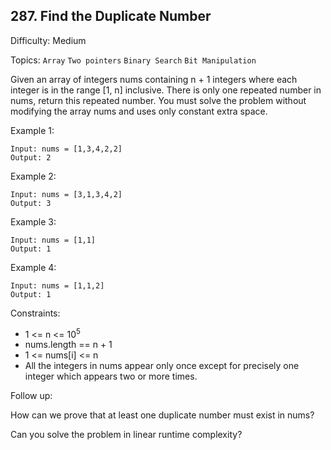 ## 287. Find the Duplicate Number

Difficulty: Medium

Topics: `Array` `Two pointers` `Binary Search` `Bit Manipulation`
  
Given an array of integers nums containing n + 1 integers where each integer is in the range [1, n] inclusive.
There is only one repeated number in nums, return this repeated number.
You must solve the problem without modifying the array nums and uses only constant extra space.

Example 1:
```
Input: nums = [1,3,4,2,2]
Output: 2
```
Example 2:
```
Input: nums = [3,1,3,4,2]
Output: 3
```
Example 3:
```
Input: nums = [1,1]
Output: 1
```
Example 4:
```
Input: nums = [1,1,2]
Output: 1
``` 

Constraints:

- 1 <= n <= 10<sup>5</sup>
- nums.length == n + 1
- 1 <= nums[i] <= n
- All the integers in nums appear only once except for precisely one integer which appears two or more times.
 

Follow up:

How can we prove that at least one duplicate number must exist in nums?

Can you solve the problem in linear runtime complexity?